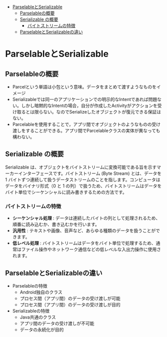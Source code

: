 <!-- TOC depthFrom:1 depthTo:6 withLinks:1 updateOnSave:1 orderedList:0 -->

- [ParselableとSerializable](#parselableとserializable)
  - [Parselableの概要](#parselableの概要)
  - [Serializable の概要](#serializable-の概要)
    - [バイトストリームの特徴](#バイトストリームの特徴)
  - [ParselableとSerializableの違い](#parselableとserializableの違い)

<!-- /TOC -->


# ParselableとSerializable

## Parselableの概要

- Parcelという単語は小包という意味。データをまとめて渡すようなものをイメージ
- Serializableでは同一のアプリケーションでの明示的なIntentであれば問題ない。しかし暗黙的なIntentの場合，自分が作成したActivityがアクションを受け取るとは限らない。なのでSerializeしたオブジェクトが復元できる保証はない。
- Parcelableを使用することで，アプリ間でオブジェクトのようなものの受け渡しをすることができる。アプリ間でParcelableクラスの実体が異なっても構わない。


## Serializable の概要

Serializable は、オブジェクトをバイトストリームに変換可能である旨を示すマーカーインターフェースです。バイトストリーム (Byte Stream) とは、データを 1 バイトずつ連続して扱うデータストリームのことを指します。コンピュータはデータをバイナリ形式（0 と 1 の列）で扱うため、バイトストリームはデータをバイト単位でシーケンシャルに読み書きするための方法です。


### バイトストリームの特徴

- **シーケンシャル処理** : データは連続したバイトの列として処理されるため、順番に読み込むか、書き込むかを行います。
- **汎用性** : テキストや画像、音声など、あらゆる種類のデータを扱うことができます。
- **低レベル処理** : バイトストリームはデータをバイト単位で処理するため、通常はファイル操作やネットワーク通信などの低レベルな入出力操作に使用されます。


## ParselableとSerializableの違い

- Parselableの特徴
  - Android独自のクラス
  - プロセス間（アプリ間）のデータの受け渡しが可能
  - プロセス間（アプリ間）のデータの受け渡しが目的
- Serializableの特徴
  - Java共通のクラス
  - アプリ間のデータの受け渡しが不可能
  - データの永続化が目的

